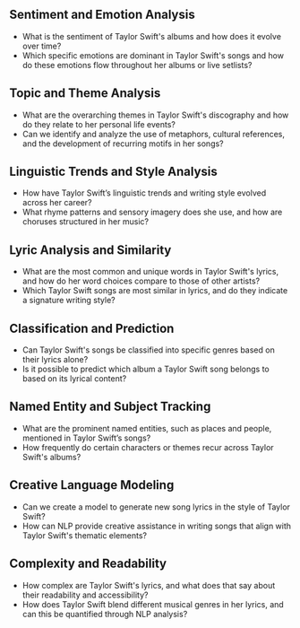 ## Sentiment and Emotion Analysis
- What is the sentiment of Taylor Swift's albums and how does it evolve over time?
- Which specific emotions are dominant in Taylor Swift's songs and how do these emotions flow throughout her albums or live setlists?

## Topic and Theme Analysis
- What are the overarching themes in Taylor Swift's discography and how do they relate to her personal life events?
- Can we identify and analyze the use of metaphors, cultural references, and the development of recurring motifs in her songs?

## Linguistic Trends and Style Analysis
- How have Taylor Swift’s linguistic trends and writing style evolved across her career?
- What rhyme patterns and sensory imagery does she use, and how are choruses structured in her music?

## Lyric Analysis and Similarity
- What are the most common and unique words in Taylor Swift's lyrics, and how do her word choices compare to those of other artists?
- Which Taylor Swift songs are most similar in lyrics, and do they indicate a signature writing style?

## Classification and Prediction
- Can Taylor Swift's songs be classified into specific genres based on their lyrics alone?
- Is it possible to predict which album a Taylor Swift song belongs to based on its lyrical content?

## Named Entity and Subject Tracking
- What are the prominent named entities, such as places and people, mentioned in Taylor Swift’s songs?
- How frequently do certain characters or themes recur across Taylor Swift's albums?

## Creative Language Modeling
- Can we create a model to generate new song lyrics in the style of Taylor Swift?
- How can NLP provide creative assistance in writing songs that align with Taylor Swift's thematic elements?

## Complexity and Readability
- How complex are Taylor Swift's lyrics, and what does that say about their readability and accessibility?
- How does Taylor Swift blend different musical genres in her lyrics, and can this be quantified through NLP analysis?
